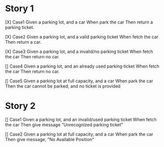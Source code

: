 # Story 1
[X] Case1
Given a parking lot, and a car
When park the car
Then return a parking ticket.

[X] Case2
Given a parking lot, and a valid parking ticket
When fetch the car
Then return a car.

[X] Case3
Given a parking lot, and a invalid/no parking ticket
When fetch the car
Then return no car.

[] Case4
Given a parking lot, and an already used parking ticket
When fetch the car
Then return no car.

[] Case5
Given a parking lot at full capacity, and a car
When park the car
Then the car cannot be parked, and no ticket is provided

# Story 2
[] Case1
Given a parking lot, and an invalid/used parking ticket
When fetch the car
Then give message "Unrecognized parking ticket"

[] Case2
Given a parking lot at full capacity, and a car
When park the car
Then give message, "No Available Position"
